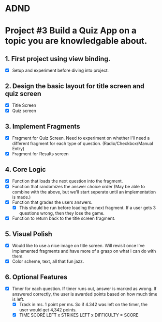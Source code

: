 # ADND
Project #3 Build a Quiz App on a topic you are knowledgable about.
=======
## 1.  First project using view binding.
- [x] Setup and experiment before diving into project.
## 2. Design the basic layout for title screen and quiz screen
- [x] Title Screen
- [x] Quiz screen
## 3. Implement Fragments
- [x] Fragment for Quiz Screen.  Need to experiment on whether  I'll need a different fragment for each type of question. (Radio/Checkbox/Manual Entry)
- [x] Fragment for Results screen
## 4. Core Logic
- [x] Function that loads the next question into the fragment.
- [x] Function that randomizes the answer choice order (May be able to combine with the above, but we'll start seperate until an implementation is made.)
- [x] Function that grades the users answers.
  - [x] This should be run before loading the next fragment.  If a user gets 3 questions wrong, then they lose the game.
- [x] Function to return back to the title screen fragment.
## 5. Visual Polish
- [x] Would like to use a nice image on title screen. Will revisit once I've implemented fragments and have more of a grasp on what I can do with them.
- [x] Color scheme, text, all that fun jazz.
## 6. Optional Features
- [x] Timer for each question.  If timer runs out, answer is marked as wrong. If answered correctly, the user is awarded points based on how much time is left.
  - [x] Track in ms.  1 point per ms.  So if 4.342 was left on the timer, the user would get 4,342 points.
  - [x] TIME SCORE LEFT x STRIKES LEFT x DIFFICULTY = SCORE
